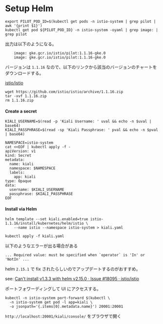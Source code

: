 # Setup Helm

```
export PILOT_POD_ID=$(kubectl get pods -n istio-system | grep pilot | awk '{print $1}')
kubectl get pod ${PILOT_POD_ID} -n istio-system -oyaml | grep image: | grep pilot
```

出力は以下のようになる。

```
    image: gke.gcr.io/istio/pilot:1.1.16-gke.0
    image: gke.gcr.io/istio/pilot:1.1.16-gke.0
```

バージョンは `1.1.16` なので、以下のリンクから該当のバージョンのチャートをダウンロードする。

[istio/istio](https://github.com/istio/istio/releases)

```
wget https://github.com/istio/istio/archive/1.1.16.zip
tar -xvf 1.1.16.zip
rm 1.1.16.zip
```

#### Create a secret

```
KIALI_USERNAME=$(read -p 'Kiali Username: ' uval && echo -n $uval | base64)
KIALI_PASSPHRASE=$(read -sp 'Kiali Passphrase: ' pval && echo -n $pval | base64)
```

```
NAMESPACE=istio-system
cat <<EOF | kubectl apply -f -
apiVersion: v1
kind: Secret
metadata:
  name: kiali
  namespace: $NAMESPACE
  labels:
    app: kiali
type: Opaque
data:
  username: $KIALI_USERNAME
  passphrase: $KIALI_PASSPHRASE
EOF
```

#### Install via Helm

```
helm template --set kiali.enabled=true istio-1.1.16/install/kubernetes/helm/istio \
    --name istio --namespace istio-system > kiali.yaml

kubectl apply -f kiali.yaml
```

以下のようなエラーが出る場合がある

```
... Required value: must be specified when `operator` is 'In' or 'NotIn' ...
```

helm `2.15.1` で fix されたらしいのでアップデートするのがおすすめ。

see: [Can&#39;t install v1.3.3 with helm v2.15.0 · Issue #18095 · istio/istio](https://github.com/istio/istio/issues/18095)

ポートフォワーディングして UI にアクセスする。

```
kubectl -n istio-system port-forward $(kubectl \
  -n istio-system get pod -l app=kiali \
  -o jsonpath='{.items[0].metadata.name}') 20001:20001
```

`http://localhost:20001/kiali/console/` をブラウザで開く


